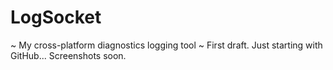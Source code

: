 # LogSocket
~ My cross-platform diagnostics logging tool ~
First draft.
Just starting with GitHub...
Screenshots soon.
